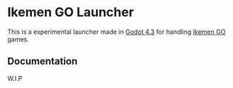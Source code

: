 # Ikemen GO Launcher
This is a experimental launcher made in [Godot 4.3](https://godotengine.org/) for handling [Ikemen GO](https://github.com/ikemen-engine/Ikemen-GO) games.

## Documentation 
W.I.P
